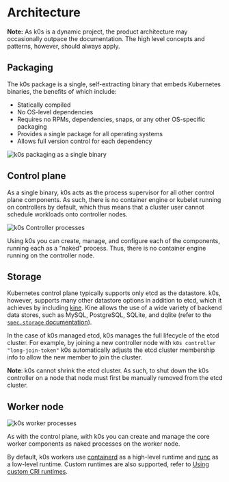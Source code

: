 <!--
SPDX-FileCopyrightText: 2024 k0s authors
SPDX-License-Identifier: CC-BY-SA-4.0
-->

# Architecture

**Note:** As k0s is a dynamic project, the product architecture may occasionally outpace the documentation. The high level concepts and patterns, however, should always apply.

## Packaging

The k0s package is a single, self-extracting binary that embeds Kubernetes binaries, the benefits of which include:

- Statically compiled
- No OS-level dependencies
- Requires no RPMs, dependencies, snaps, or any other OS-specific packaging
- Provides a single package for all operating systems
- Allows full version control for each dependency

![k0s packaging as a single binary](k0s_packaging.png)

## Control plane

As a single binary, k0s acts as the process supervisor for all other control plane components. As such, there is no container engine or kubelet running on controllers by default, which thus means that a cluster user cannot schedule workloads onto controller nodes.

![k0s Controller processes](k0s_controller_processes.png)

Using k0s you can create, manage, and configure each of the components, running each as a "naked" process. Thus, there is no container engine running on the controller node.

## Storage

Kubernetes control plane typically supports only etcd as the datastore. k0s, however, supports many other datastore options in addition to etcd, which it achieves by including [kine](https://github.com/k3s-io/kine). Kine allows the use of a wide variety of backend data stores, such as MySQL, PostgreSQL, SQLite, and dqlite (refer to the [`spec.storage` documentation](../configuration.md#specstorage)).

In the case of k0s managed etcd, k0s manages the full lifecycle of the etcd cluster. For example, by joining a new controller node with `k0s controller "long-join-token"` k0s  automatically adjusts the etcd cluster membership info to allow the new member to join the cluster.

**Note**: k0s cannot shrink the etcd cluster. As such, to shut down the k0s controller on a node that node must first be manually removed from the etcd cluster.

## Worker node

![k0s worker processes](k0s_worker_processes.png)

As with the control plane, with k0s you can create and manage the core worker components as naked processes on the worker node.

By default, k0s workers use [containerd](https://containerd.io) as a high-level runtime and [runc](https://github.com/opencontainers/runc) as a low-level runtime. Custom runtimes are also supported, refer to [Using custom CRI runtimes](../runtime.md#using-custom-cri-runtimes).
